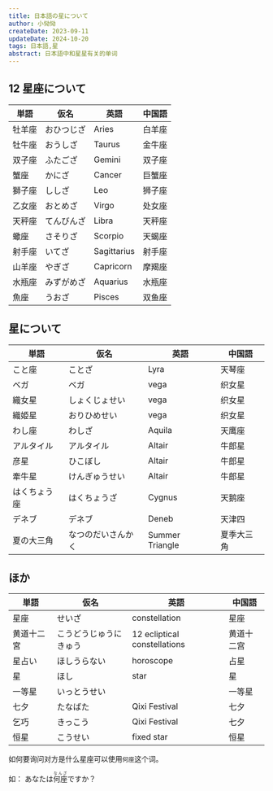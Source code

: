 ```yaml
---
title: 日本語の星について
author: 小恸恸
createDate: 2023-09-11
updateDate: 2024-10-20
tags: 日本語,星
abstract: 日本語中和星星有关的单词
---
```


## 12 星座について

| 単語   | 仮名       | 英語        | 中国語 |
| ------ | ---------- | ----------- | ------ |
| 牡羊座 | おひつじざ | Aries       | 白羊座 |
| 牡牛座 | おうしざ   | Taurus      | 金牛座 |
| 双子座 | ふたござ   | Gemini      | 双子座 |
| 蟹座   | かにざ     | Cancer      | 巨蟹座 |
| 獅子座 | ししざ     | Leo         | 狮子座 |
| 乙女座 | おとめざ   | Virgo       | 处女座 |
| 天秤座 | てんびんざ | Libra       | 天秤座 |
| 蠍座   | さそりざ   | Scorpio     | 天蝎座 |
| 射手座 | いてざ     | Sagittarius | 射手座 |
| 山羊座 | やぎざ     | Capricorn   | 摩羯座 |
| 水瓶座 | みずがめざ | Aquarius    | 水瓶座 |
| 魚座   | うおざ     | Pisces      | 双鱼座 |

## 星について

| 単語         | 仮名               | 英語            | 中国語     |
| ------------ | ------------------ | --------------- | ---------- |
| こと座       | ことざ             | Lyra            | 天琴座     |
| ベガ         | ベガ               | vega            | 织女星     |
| 織女星       | しょくじょせい     | vega            | 织女星     |
| 織姫星       | おりひめせい       | vega            | 织女星     |
| わし座       | わしざ             | Aquila          | 天鹰座     |
| アルタイル   | アルタイル         | Altair          | 牛郎星     |
| 彦星         | ひこぼし           | Altair          | 牛郎星     |
| 牽牛星       | けんぎゅうせい     | Altair          | 牛郎星     |
| はくちょう座 | はくちょうざ       | Cygnus          | 天鹅座     |
| デネブ       | デネブ             | Deneb           | 天津四     |
| 夏の大三角   | なつのだいさんかく | Summer Triangle | 夏季大三角 |

## ほか

| 単語       | 仮名                   | 英語                         | 中国語     |
| ---------- | ---------------------- | ---------------------------- | ---------- |
| 星座       | せいざ                 | constellation                | 星座       |
| 黄道十二宮 | こうどうじゅうにきゅう | 12 ecliptical constellations | 黄道十二宫 |
| 星占い     | ほしうらない           | horoscope                    | 占星       |
| 星         | ほし                   | star                         | 星         |
| 一等星     | いっとうせい           |                              | 一等星     |
| 七夕       | たなばた               | Qixi Festival                | 七夕       |
| 乞巧　　   | きっこう               | Qixi Festival                | 七夕       |
| 恒星       | こうせい               | fixed star                   | 恒星       |

如何要询问对方是什么星座可以使用`何座`这个词。

如： あなたは<ruby>何座<rt>なんざ</rt></ruby>ですか？
